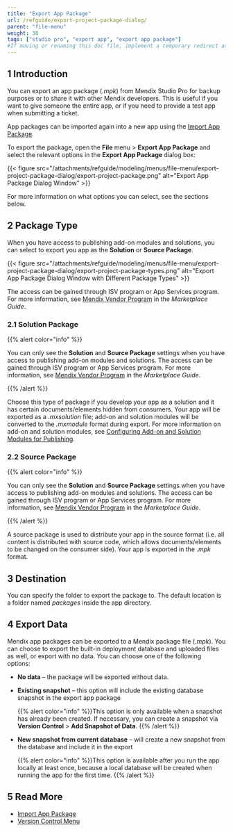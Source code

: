 ```yaml
---
title: "Export App Package"
url: /refguide/export-project-package-dialog/
parent: "file-menu"
weight: 30
tags: ["studio pro", "export app", "export app package"]
#If moving or renaming this doc file, implement a temporary redirect and let the respective team know they should update the URL in the product. See Mapping to Products for more details.
---
```


## 1 Introduction
You can export an app package (*.mpk*) from Mendix Studio Pro for backup purposes or to share it with other Mendix developers. This is useful if you want to give someone the entire app, or if you need to provide a test app when submitting a ticket.

App packages can be imported again into a new app using the [Import App Package](/refguide/import-project-package-dialog/).

To export the package, open the **File** menu > **Export App Package** and select the relevant options in the **Export App Package** dialog box:

{{< figure src="/attachments/refguide/modeling/menus/file-menu/export-project-package-dialog/export-project-package.png" alt="Export App Package Dialog Window" >}}

 For more information on what options you can select, see the sections below. 

## 2 Package Type

When you have access to publishing add-on modules and solutions, you can select to export you app as the **Solution** or **Source Package**. 

{{< figure src="/attachments/refguide/modeling/menus/file-menu/export-project-package-dialog/export-project-package-types.png" alt="Export App Package Dialog Window with Different Package Types" >}}

The access can be gained through ISV program or App Services program. For more information, see [Mendix Vendor Program](/appstore/creating-content/vendor-program/) in the *Marketplace Guide*.

### 2.1 Solution Package

{{% alert color="info" %}}

You can only see the **Solution** and **Source Package** settings when you have access to publishing add-on modules and solutions. The access can be gained through ISV program or App Services program. For more information, see [Mendix Vendor Program](/appstore/creating-content/vendor-program/) in the *Marketplace Guide*.

{{% /alert %}}

Choose this type of package if you develop your app as a solution and it has certain documents/elements hidden from consumers. Your app will be exported as a *.mxsolution* file; add-on and solution modules will be converted to the *.mxmodule* format during export. For more information on add-on and solution modules, see [Configuring Add-on and Solution Modules for Publishing](/refguide/configure-add-on-and-solution-modules/).

### 2.2 Source Package

{{% alert color="info" %}}

You can only see the **Solution** and **Source Package** settings when you have access to publishing add-on modules and solutions. The access can be gained through ISV program or App Services program. For more information, see [Mendix Vendor Program](/appstore/creating-content/vendor-program/) in the *Marketplace Guide*.

{{% /alert %}}

A source package is used to distribute your app in the source format (i.e. all content is distributed with source code, which allows documents/elements to be changed on the consumer side). Your app is exported in the *.mpk* format. 

## 3 Destination

You can specify the folder to export the package to. The default location is a folder named *packages* inside the app directory.

## 4 Export Data

Mendix app packages can be exported to a Mendix package file (*.mpk*).  You can choose to export the built-in deployment database and uploaded files as well, or export with no data. You can choose one of the following options:

* **No data** – the package will be exported without data.

* **Existing snapshot** – this option will include the existing database snapshot in the export app package
  
	{{% alert color="info" %}}This option is only available when a snapshot has already been created. If necessary, you can create a snapshot via **Version Control** > **Add Snapshot of Data**.
	{{% /alert %}}
  
* **New snapshot from current database** – will create a new snapshot from the database and include it in the export

	{{% alert color="info" %}}This option is available after you run the app locally at least once, because a local database will be created when running the app for the first time.
	{{% /alert %}}

## 5 Read More

* [Import App Package](/refguide/import-project-package-dialog/)
* [Version Control Menu](/refguide/version-control-menu/)
